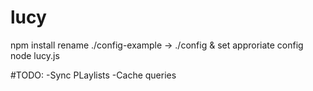 # lucy

npm install
rename ./config-example -> ./config & set approriate config
node lucy.js

#TODO:
-Sync PLaylists
-Cache queries
